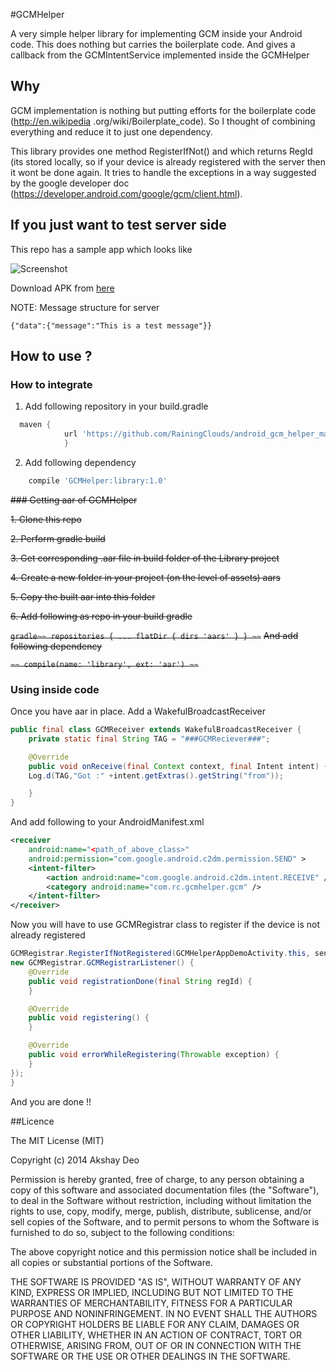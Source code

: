 #GCMHelper

A very simple helper library for implementing GCM inside your Android code. This does nothing but carries the 
boilerplate code. And gives a callback from the GCMIntentService implemented inside the GCMHelper

## Why

GCM implementation is nothing but putting efforts for the boilerplate code (http://en.wikipedia
.org/wiki/Boilerplate_code). So I thought of combining everything and reduce it to just one dependency. 

This library provides one method RegisterIfNot() and which returns RegId (its stored locally, 
so if your device is already registered with the server then it wont be done again. It tries to handle the exceptions
 in a way suggested by the google developer doc (https://developer.android.com/google/gcm/client.html).

## If you just want to test server side

This repo has a sample app which looks like

![Screenshot](https://raw.github.com/RainingClouds/android-gcm-helper/master/snapshot.png)

Download APK from [here](https://github.com/RainingClouds/android-gcm-helper/releases/tag/0.1)

NOTE:
Message structure for server
```
{"data":{"message":"This is a test message"}}
```

## How to use ?

### How to integrate

1. Add following repository in your build.gradle
```gradle
  maven {
            url 'https://github.com/RainingClouds/android_gcm_helper_maven_repo/raw/master/'
            }
```
2. Add following dependency
```gradle
    compile 'GCMHelper:library:1.0'
```

~~### Getting aar of GCMHelper~~

~~1. Clone this repo~~

~~2. Perform gradle build~~

~~3. Get corresponding .aar file in build folder of the Library project~~

~~4. Create a new folder in your project (on the level of assets) aars~~

~~5. Copy the built aar into this folder~~

~~6. Add following as repo in your build gradle~~

~~```gradle~~
 repositories {
        ...
        flatDir {
            dirs 'aars'
        }
    }
~~```~~
~~And add following dependency~~

~~```~~
compile(name: 'library', ext: 'aar')
~~```~~


### Using inside code

Once you have aar in place. Add a WakefulBroadcastReceiver 
 
```java
public final class GCMReceiver extends WakefulBroadcastReceiver {
    private static final String TAG = "###GCMReciever###";

    @Override
    public void onReceive(final Context context, final Intent intent) {
    Log.d(TAG,"Got :" +intent.getExtras().getString("from"));

    }
}
```
And add following to your AndroidManifest.xml
 
```xml
<receiver
    android:name="<path_of_above_class>"
    android:permission="com.google.android.c2dm.permission.SEND" >
    <intent-filter>
        <action android:name="com.google.android.c2dm.intent.RECEIVE" />
        <category android:name="com.rc.gcmhelper.gcm" />
    </intent-filter>
</receiver>
```

Now you will have to use GCMRegistrar class to register if the device is not already registered

```java
GCMRegistrar.RegisterIfNotRegistered(GCMHelperAppDemoActivity.this, senderId,
new GCMRegistrar.GCMRegistrarListener() {
    @Override
    public void registrationDone(final String regId) {                               
    }

    @Override
    public void registering() {
    }

    @Override
    public void errorWhileRegistering(Throwable exception) {                                
    }
});
}
```

And you are done !!

##Licence

The MIT License (MIT)

Copyright (c) 2014 Akshay Deo

Permission is hereby granted, free of charge, to any person obtaining a copy of this software and associated documentation files (the "Software"), to deal in the Software without restriction, including without limitation the rights to use, copy, modify, merge, publish, distribute, sublicense, and/or sell copies of the Software, and to permit persons to whom the Software is furnished to do so, subject to the following conditions:

The above copyright notice and this permission notice shall be included in all copies or substantial portions of the Software.

THE SOFTWARE IS PROVIDED "AS IS", WITHOUT WARRANTY OF ANY KIND, EXPRESS OR IMPLIED, INCLUDING BUT NOT LIMITED TO THE WARRANTIES OF MERCHANTABILITY, FITNESS FOR A PARTICULAR PURPOSE AND NONINFRINGEMENT. IN NO EVENT SHALL THE AUTHORS OR COPYRIGHT HOLDERS BE LIABLE FOR ANY CLAIM, DAMAGES OR OTHER LIABILITY, WHETHER IN AN ACTION OF CONTRACT, TORT OR OTHERWISE, ARISING FROM, OUT OF OR IN CONNECTION WITH THE SOFTWARE OR THE USE OR OTHER DEALINGS IN THE SOFTWARE.
